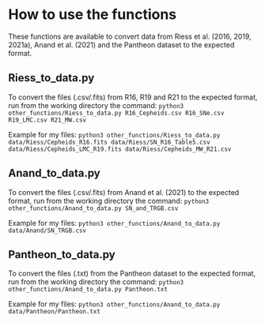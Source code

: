 # How to use the functions
These functions are available to convert data from Riess et al. (2016, 2019, 2021a), Anand et al. (2021) and the Pantheon dataset to the expected format.

## Riess_to_data.py
To convert the files (.csv/.fits) from R16, R19 and R21 to the expected format, run from the working directory the command:
`python3 other_functions/Riess_to_data.py R16_Cepheids.csv R16_SNe.csv R19_LMC.csv R21_MW.csv`

Example for my files:
`python3 other_functions/Riess_to_data.py data/Riess/Cepheids_R16.fits data/Riess/SN_R16_Table5.csv data/Riess/Cepheids_LMC_R19.fits data/Riess/Cepheids_MW_R21.csv`


## Anand_to_data.py
To convert the files (.csv/.fits)  from Anand et al. (2021) to the expected format, run from the working directory the command:
`python3 other_functions/Anand_to_data.py SN_and_TRGB.csv`

Example for my files:
`python3 other_functions/Anand_to_data.py data/Anand/SN_TRGB.csv`


## Pantheon_to_data.py
To convert the files (.txt) from the Pantheon dataset to the expected format, run from the working directory the command:
`python3 other_functions/Anand_to_data.py Pantheon.txt`

Example for my files:
`python3 other_functions/Anand_to_data.py data/Pantheon/Pantheon.txt`

